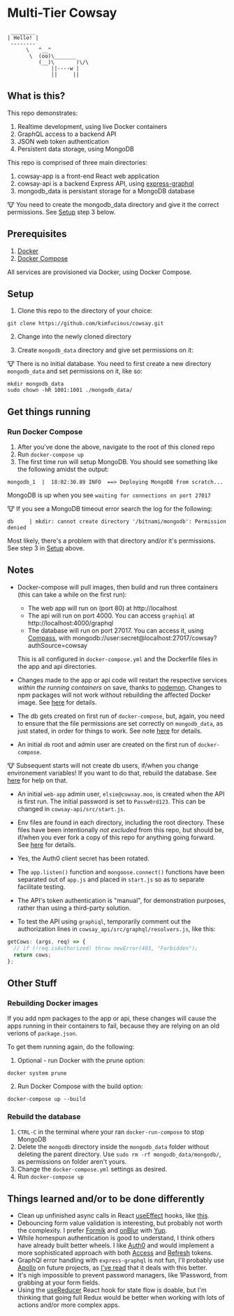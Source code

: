 # Multi-Tier Cowsay

```console
 ________
| Hello! |
 --------
      \   ^__^
       \  (oo)\_______
          (__)\       )\/\
              ||----w |
              ||     ||
```

## What is this?

This repo demonstrates:

1. Realtime development, using live Docker containers
2. GraphQL access to a backend API
3. JSON web token authentication
4. Persistent data storage, using MongoDB

This repo is comprised of three main directories:

1. cowsay-app is a front-end React web application
2. cowsay-api is a backend Express API, using [express-graphql](https://github.com/graphql/express-graphql)
3. mongodb_data is persistant storage for a MongoDB database

🐮 You need to create the mongodb_data directory and give it the correct permissions. See [Setup](#setup) step 3 below.

## Prerequisites

1. [Docker](https://www.docker.com/products/docker-desktop)
2. [Docker Compose](https://docs.docker.com/compose/install/)

All services are provisioned via Docker, using Docker Compose.

## Setup

1. Clone this repo to the directory of your choice:

```console
git clone https://github.com/kimfucious/cowsay.git
```

2. Change into the newly cloned directory

3. Create `mongodb_data` directory and give set permissions on it:

🐮 There is no initial database. You need to first create a new directory `mongodb_data` and set permissions on it, like so:

```console
mkdir mongodb_data
sudo chown -hR 1001:1001 ./mongodb_data/
```

## Get things running

### Run Docker Compose

1. After you've done the above, navigate to the root of this cloned repo
2. Run `docker-compose up`
3. The first time run will setup MongoDB. You should see something like the following amidst the output:

```console
mongodb_1  |  18:02:30.89 INFO  ==> Deploying MongoDB from scratch...
```

MongoDB is up when you see `waiting for connections on port 27017`

🐮 If you see a MongoDB timeout error search the log for the following:

```console
db     | mkdir: cannot create directory '/bitnami/mongodb': Permission denied
```

Most likely, there's a problem with that directory and/or it's permissions. See step 3 in [Setup](#setup) above.

## Notes

- Docker-compose will pull images, then build and run three containers (this can take a while on the first run):

  - The web app will run on (port 80) at http://localhost
  - The api will run on port 4000. You can access `graphiql` at http://localhost:4000/graphql
  - The database will run on port 27017. You can access it, using [Compass](https://www.mongodb.com/products/compass), with mongodb://user:secret@localhost:27017/cowsay?authSource=cowsay

  This is all configured in `docker-compose.yml` and the Dockerfile files in the app and api directories.

- Changes made to the app or api code will restart the respective services _within the running containers_ on save, thanks to [nodemon](https://nodemon.io/). Changes to npm packages will not work without rebuilding the affected Docker image. See [here](#rebuilding-docker-images) for details.

- The db gets created on first run of `docker-compose`, but, again, you need to ensure that the file permissions are set correctly on `mongodb_data`, as just stated, in order for things to work. See note [here](https://github.com/bitnami/bitnami-docker-mongodb#persisting-your-database) for details.

- An initial `db` root and admin user are created on the first run of `docker-compose`.

🐮 Subsequent starts will not create db users, if/when you change environement variables! If you want to do that, rebuild the database. See [here](#rebuild-the-database) for help on that.

- An initial `web-app` admin user, `elsie@cowsay.moo`, is created when the API is first run. The initial password is set to `Passw0rd123`. This can be changed in `cowsay-api/src/start.js`.

- Env files are found in each directory, including the root directory. These files have been intentionally _not excluded_ from this repo, but should be, if/when you ever fork a copy of this repo for anything going forward. See [here](https://www.npmjs.com/package/dotenv#should-i-commit-my-env-file) for details.

- Yes, the Auth0 client secret has been rotated.

- The `app.listen()` function and `mongoose.connect()` functions have been separated out of `app.js` and placed in `start.js` so as to separate facilitate testing.

- The API's token authentication is "manual", for demonstration purposes, rather than using a third-party solution.

- To test the API using `graphiql`, temporarily comment out the authorization lines in `cowsay_api/src/graphql/resolvers.js`, like this:

```js
getCows: (args, req) => {
  // if (!req.isAuthorized) throw newError(403, "Forbidden");
  return cows;
};
```

## Other Stuff

### Rebuilding Docker images

If you add npm packages to the app or api, these changes will cause the apps running in their containers to fail, because they are relying on an old verions of `package.json`.

To get them running again, do the following:

1. Optional - run Docker with the prune option:

```console
docker system prune
```

2. Run Docker Compose with the build option:

```console
docker-compose up --build
```

### Rebuild the database

1. `CTRL-C` in the terminal where your ran `docker-run-compose` to stop MongoDB
2. Delete the `mongodb` directory inside the `mongodb_data` folder without deleting the parent directory. Use `sudo rm -rf mongodb_data/mongodb/`, as permissions on folder aren't yours.
3. Change the `docker-compose.yml` settings as desired.
4. Run `docker-compose up`

## Things learned and/or to be done differently

- Clean up unfinished async calls in React [useEffect](https://reactjs.org/docs/hooks-effect.html) hooks, like [this](https://binarapps.com/blog/clean-up-request-in-useeffect-react-hook/).
- Debouncing form value validation is interesting, but probably not worth the complexity. I prefer [Formik](https://jaredpalmer.com/formik/) and [onBlur](https://developer.mozilla.org/en-US/docs/Web/API/Element/blur_event) with [Yup](https://github.com/jquense/yup).
- While homespun authentication is good to understand, I think others have already built better wheels. I like [Auth0](https://auth0.com/) and would implement a more sophisticated approach with both [Access](https://auth0.com/docs/tokens/access-tokens) and [Refresh](https://auth0.com/docs/tokens/refresh-token/current) tokens.
- GraphQl error handling with `express-graphql` is not fun, I'll probably use [Apollo](https://www.apollographql.com/) on future projects, as [I've read](https://blog.apollographql.com/full-stack-error-handling-with-graphql-apollo-5c12da407210) that it deals with this better.
- It's nigh impossible to prevent password managers, like 1Password, from grabbing at your form fields.
- Using the [useReducer](https://reactjs.org/docs/hooks-reference.html#usereducer) React hook for state flow is doable, but I'm thinking that going full Redux would be better when working with lots of actions and/or more complex apps.

```

```
